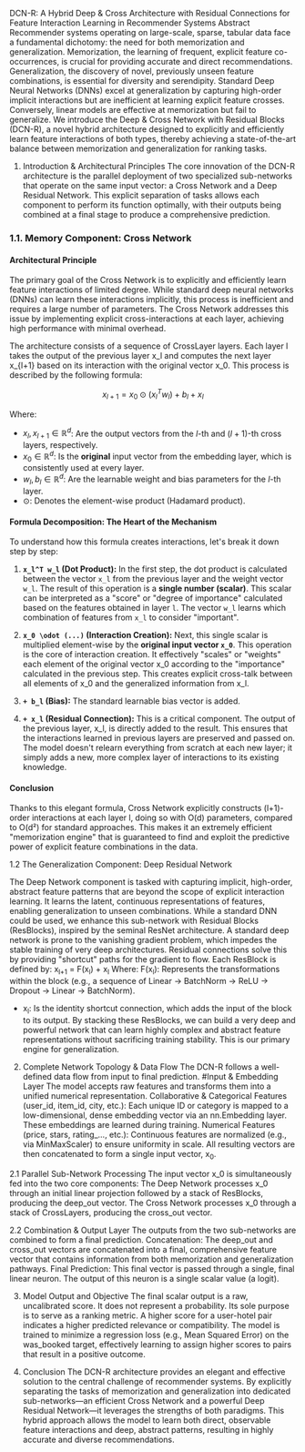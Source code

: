 DCN-R: A Hybrid Deep & Cross Architecture with Residual Connections for Feature Interaction Learning in Recommender Systems
Abstract
Recommender systems operating on large-scale, sparse, tabular data face a fundamental dichotomy: the need for both memorization and generalization. Memorization, the learning of frequent, explicit feature co-occurrences, is crucial for providing accurate and direct recommendations. Generalization, the discovery of novel, previously unseen feature combinations, is essential for diversity and serendipity. Standard Deep Neural Networks (DNNs) excel at generalization by capturing high-order implicit interactions but are inefficient at learning explicit feature crosses. Conversely, linear models are effective at memorization but fail to generalize. We introduce the Deep & Cross Network with Residual Blocks (DCN-R), a novel hybrid architecture designed to explicitly and efficiently learn feature interactions of both types, thereby achieving a state-of-the-art balance between memorization and generalization for ranking tasks.

1. Introduction & Architectural Principles
The core innovation of the DCN-R architecture is the parallel deployment of two specialized sub-networks that operate on the same input vector: a Cross Network and a Deep Residual Network. This explicit separation of tasks allows each component to perform its function optimally, with their outputs being combined at a final stage to produce a comprehensive prediction.

### **1.1. Memory Component: Cross Network**

#### **Architectural Principle**

The primary goal of the Cross Network is to explicitly and efficiently learn feature interactions of limited degree. While standard deep neural networks (DNNs) can learn these interactions implicitly, this process is inefficient and requires a large number of parameters. The Cross Network addresses this issue by implementing explicit cross-interactions at each layer, achieving high performance with minimal overhead.

The architecture consists of a sequence of CrossLayer layers. Each layer l takes the output of the previous layer x_l and computes the next layer x_{l+1} based on its interaction with the original vector x_0.  This process is described by the following formula:

$$
x_{l+1} = x_{0} \odot (x_{l}^T w_{l}) + b_{l} + x_{l}
$$

Where:

-   $x_l, x_{l+1} \in \mathbb{R}^d$: Are the output vectors from the $l$-th and $(l+1)$-th cross layers, respectively.
-   $x_0 \in \mathbb{R}^d$: Is the **original** input vector from the embedding layer, which is consistently used at every layer.
-   $w_l, b_l \in \mathbb{R}^d$: Are the learnable weight and bias parameters for the $l$-th layer.
-   $\odot$: Denotes the element-wise product (Hadamard product).

 #### **Formula Decomposition: The Heart of the Mechanism**

To understand how this formula creates interactions, let's break it down step by step:

1. **`x_l^T w_l` (Dot Product):** In the first step, the dot product is calculated between the vector `x_l` from the previous layer and the weight vector `w_l`. The result of this operation is a **single number (scalar)**. This scalar can be interpreted as a "score" or "degree of importance" calculated based on the features obtained in layer `l`. The vector `w_l` learns which combination of features from `x_l` to consider "important".

2. **`x_0 \odot (...)` (Interaction Creation):** Next, this single scalar is multiplied element-wise by the **original input vector `x_0`**. This operation is the core of interaction creation.  It effectively "scales" or "weights" each element of the original vector x_0 according to the "importance" calculated in the previous step. This creates explicit cross-talk between all elements of x_0 and the generalized information from x_l.

3. **`+ b_l` (Bias):** The standard learnable bias vector is added.

4. **`+ x_l` (Residual Connection):** This is a critical component. The output of the previous layer, x_l, is directly added to the result. This ensures that the interactions learned in previous layers are preserved and passed on. The model doesn't relearn everything from scratch at each new layer; it simply adds a new, more complex layer of interactions to its existing knowledge.

#### **Conclusion**

Thanks to this elegant formula, Cross Network explicitly constructs (l+1)-order interactions at each layer l, doing so with O(d) parameters, compared to O(d²) for standard approaches. This makes it an extremely efficient "memorization engine" that is guaranteed to find and exploit the predictive power of explicit feature combinations in the data.

1.2 The Generalization Component: Deep Residual Network

The Deep Network component is tasked with capturing implicit, high-order, abstract feature patterns that are beyond the scope of explicit interaction learning. It learns the latent, continuous representations of features, enabling generalization to unseen combinations.
While a standard DNN could be used, we enhance this sub-network with Residual Blocks (ResBlocks), inspired by the seminal ResNet architecture. A standard deep network is prone to the vanishing gradient problem, which impedes the stable training of very deep architectures. Residual connections solve this by providing "shortcut" paths for the gradient to flow.
Each ResBlock is defined by:
x<sub>l+1</sub> = F(x<sub>l</sub>) + x<sub>l</sub>
Where:
F(x<sub>l</sub>): Represents the transformations within the block (e.g., a sequence of Linear -> BatchNorm -> ReLU -> Dropout -> Linear -> BatchNorm).
+ x<sub>l</sub>: Is the identity shortcut connection, which adds the input of the block to its output.
By stacking these ResBlocks, we can build a very deep and powerful network that can learn highly complex and abstract feature representations without sacrificing training stability. This is our primary engine for generalization.

2. Complete Network Topology & Data Flow
The DCN-R follows a well-defined data flow from input to final prediction.
#Input & Embedding Layer
The model accepts raw features and transforms them into a unified numerical representation.
Collaborative & Categorical Features (user_id, item_id, city, etc.): Each unique ID or category is mapped to a low-dimensional, dense embedding vector via an nn.Embedding layer. These embeddings are learned during training.
Numerical Features (price, stars, rating_..., etc.): Continuous features are normalized (e.g., via MinMaxScaler) to ensure uniformity in scale.
All resulting vectors are then concatenated to form a single input vector, x<sub>0</sub>.

2.1 Parallel Sub-Network Processing
The input vector x_0 is simultaneously fed into the two core components:
The Deep Network processes x_0 through an initial linear projection followed by a stack of ResBlocks, producing the deep_out vector.
The Cross Network processes x_0 through a stack of CrossLayers, producing the cross_out vector.

2.2 Combination & Output Layer
The outputs from the two sub-networks are combined to form a final prediction.
Concatenation: The deep_out and cross_out vectors are concatenated into a final, comprehensive feature vector that contains information from both memorization and generalization pathways.
Final Prediction: This final vector is passed through a single, final linear neuron. The output of this neuron is a single scalar value (a logit).

3. Model Output and Objective
The final scalar output is a raw, uncalibrated score. It does not represent a probability. Its sole purpose is to serve as a ranking metric. A higher score for a user-hotel pair indicates a higher predicted relevance or compatibility. The model is trained to minimize a regression loss (e.g., Mean Squared Error) on the was_booked target, effectively learning to assign higher scores to pairs that result in a positive outcome.

4. Conclusion
The DCN-R architecture provides an elegant and effective solution to the central challenge of recommender systems. By explicitly separating the tasks of memorization and generalization into dedicated sub-networks—an efficient Cross Network and a powerful Deep Residual Network—it leverages the strengths of both paradigms. This hybrid approach allows the model to learn both direct, observable feature interactions and deep, abstract patterns, resulting in highly accurate and diverse recommendations.
